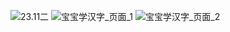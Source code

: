 ![23.11二](https://picdl.sunbangyan.cn/2023/11/14/4d322e3ac24c3cf30af72a890b777ff2.jpg)
![宝宝学汉字_页面_1](https://picdl.sunbangyan.cn/2023/11/07/5f0b7ef408966fb1d0d6fb5d404eb30d.jpg)
![宝宝学汉字_页面_2](https://picst.sunbangyan.cn/2023/11/07/d85aaaeeb9178af6a9f20a1bbabe7de6.jpg)

